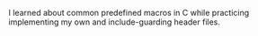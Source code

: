  I learned about common predefined macros in C while practicing implementing my own and include-guarding header files.
